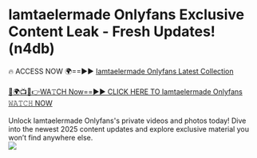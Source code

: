# Iamtaelermade Onlyfans Exclusive Content Leak - Fresh Updates! (n4db)

🔥 ACCESS NOW 🌍==►► <a href="https://tinyurl.com/kvy9nzfs" rel="nofollow">Iamtaelermade Onlyfans Latest Collection</a>
<br><br>
[🔴🌍📺📱👉WA𝚃CH Now==►► CLICK HERE TO Iamtaelermade Onlyfans 𝚆𝙰𝚃𝙲𝙷 NOW](https://tinyurl.com/kvy9nzfs)
<br><br>
Unlock Iamtaelermade Onlyfans's private videos and photos today! Dive into the newest 2025 content updates and explore exclusive material you won’t find anywhere else.
<br>
<a href="https://tinyurl.com/kvy9nzfs" rel="nofollow" data-target="animated-image.originalLink"><img src="https://camo.githubusercontent.com/8a4f000d20f83aca3bf7ec5f350d767afa0574a8a352519fd8cfa583a6f93a33/68747470733a2f2f692e696d6775722e636f6d2f644a486b345a712e676966" data-canonical-src="https://i.imgur.com/dJHk4Zq.gif" style="max-width: 100%; display: inline-block;" data-target="animated-image.originalImage"></a>
<br>
